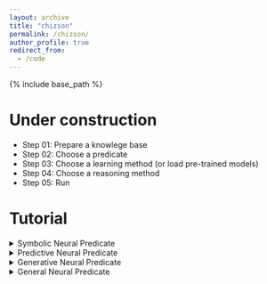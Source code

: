 ```yaml
---
layout: archive
title: "chizson"
permalink: /chizson/
author_profile: true
redirect_from:
  - /code
---
```


{% include base_path %}

Under construction
======

* Step 01: Prepare a knowlege base
* Step 02: Choose a predicate
* Step 03: Choose a learning method (or load pre-trained models)
* Step 04: Choose a reasoning method
* Step 05: Run


Tutorial
======


<details>
 <summary>Symbolic Neural Predicate</summary>

  <ul>
    <li> Auto-Encoder NP </li>  
    <li> RBM Predicate </li>
  </ul>
</details>

<details>
 <summary>Predictive Neural Predicate</summary>

</details>

<details>
 <summary>Generative Neural Predicate</summary>

</details>

<details>
 <summary>General Neural Predicate</summary>
    
    <ul>
     <li> Compositional Neural Predicate </li>
     <li> DBN Predicate</li>
    </ul>
</details>	